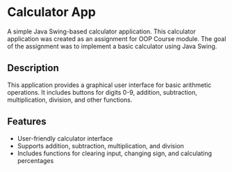 # Calculator App

A simple Java Swing-based calculator application.
This calculator application was created as an assignment for OOP Course module. The goal of the assignment was to implement a basic calculator using Java Swing.

## Description

This application provides a graphical user interface for basic arithmetic operations. It includes buttons for digits 0-9, addition, subtraction, multiplication, division, and other functions.

## Features

- User-friendly calculator interface
- Supports addition, subtraction, multiplication, and division
- Includes functions for clearing input, changing sign, and calculating percentages
